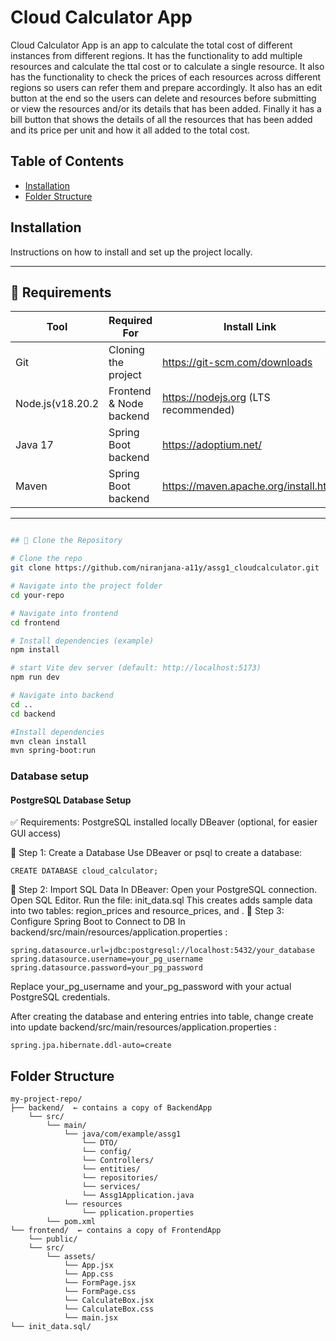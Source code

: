 # Cloud Calculator App

Cloud Calculator App is an app to calculate the total cost of different instances from different regions. It has the functionality to add multiple resources and calculate the ttal cost or to calculate a single resource.
It also has the functionality to check the prices of each resources across different regions so users can refer them and prepare accordingly.
It also has an edit button at the end so the users can delete and resources before submitting or view the resources and/or its details that has been added.
Finally it has a bill button that shows the details of all the resources that has been added and its price per unit and how it all added to the total cost.

## Table of Contents

- [Installation](##installation)
- [Folder Structure](##folder_structure)

## Installation

Instructions on how to install and set up the project locally.

---

## 🧰 Requirements

| Tool            | Required For           | Install Link                          |
|-----------------|------------------------|---------------------------------------|
| Git             | Cloning the project    | https://git-scm.com/downloads         |
| Node.js(v18.20.2| Frontend & Node backend| https://nodejs.org (LTS recommended)  |
| Java 17         | Spring Boot backend    | https://adoptium.net/                 |
| Maven           | Spring Boot backend    | https://maven.apache.org/install.html |

---

```bash

## 🔽 Clone the Repository

# Clone the repo
git clone https://github.com/niranjana-a11y/assg1_cloudcalculator.git

# Navigate into the project folder
cd your-repo

# Navigate into frontend
cd frontend

# Install dependencies (example)
npm install

# start Vite dev server (default: http://localhost:5173)
npm run dev         

# Navigate into backend
cd ..
cd backend

#Install dependencies
mvn clean install
mvn spring-boot:run

```

### Database setup

#### PostgreSQL Database Setup

✅ Requirements:
PostgreSQL installed locally
DBeaver (optional, for easier GUI access)

🔹 Step 1: Create a Database
Use DBeaver or psql to create a database:
```
CREATE DATABASE cloud_calculator;
```
🔹 Step 2: Import SQL Data
In DBeaver:
Open your PostgreSQL connection.
Open SQL Editor.
Run the file: init_data.sql
This creates adds sample data into two tables: region_prices and resource_prices, and .
🔹 Step 3: Configure Spring Boot to Connect to DB
In backend/src/main/resources/application.properties :

```
spring.datasource.url=jdbc:postgresql://localhost:5432/your_database
spring.datasource.username=your_pg_username
spring.datasource.password=your_pg_password
```
Replace your_pg_username and your_pg_password with your actual PostgreSQL credentials.

After creating the database and entering entries into table, change create into update backend/src/main/resources/application.properties :

```
spring.jpa.hibernate.ddl-auto=create 
```
## Folder Structure
```
my-project-repo/
├── backend/  ← contains a copy of BackendApp
    └── src/
        └── main/
            └── java/com/example/assg1
                └── DTO/
                └── config/
                └── Controllers/
                └── entities/
                └── repositories/
                └── services/
                └── Assg1Application.java
            └── resources
                └── pplication.properties
        └── pom.xml
└── frontend/  ← contains a copy of FrontendApp
    └── public/
    └── src/
        └── assets/
            └── App.jsx
            └── App.css
            └── FormPage.jsx
            └── FormPage.css
            └── CalculateBox.jsx
            └── CalculateBox.css
            └── main.jsx
└── init_data.sql/ 

